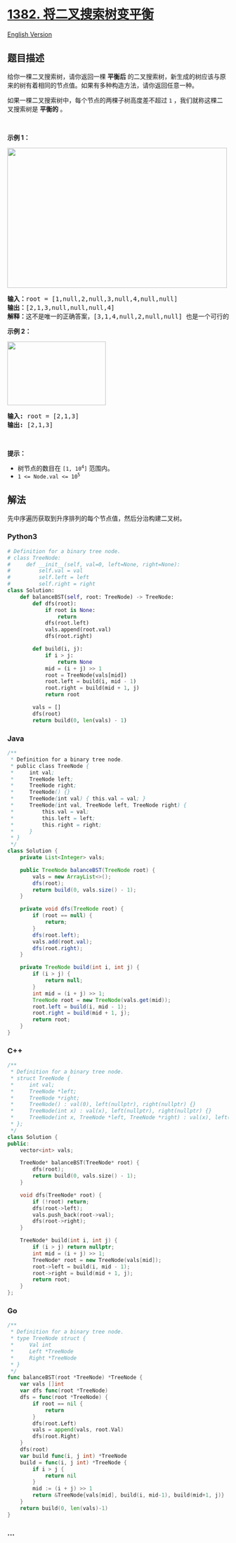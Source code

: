 # [1382. 将二叉搜索树变平衡](https://leetcode.cn/problems/balance-a-binary-search-tree)

[English Version](/solution/1300-1399/1382.Balance%20a%20Binary%20Search%20Tree/README_EN.md)

## 题目描述

<!-- 这里写题目描述 -->

<p>给你一棵二叉搜索树，请你返回一棵&nbsp;<strong>平衡后</strong>&nbsp;的二叉搜索树，新生成的树应该与原来的树有着相同的节点值。如果有多种构造方法，请你返回任意一种。</p>

<p>如果一棵二叉搜索树中，每个节点的两棵子树高度差不超过 <code>1</code> ，我们就称这棵二叉搜索树是&nbsp;<strong>平衡的</strong> 。</p>

<p>&nbsp;</p>

<p><strong>示例 1：</strong></p>

<p><img src="https://fastly.jsdelivr.net/gh/doocs/leetcode@main/solution/1300-1399/1382.Balance%20a%20Binary%20Search%20Tree/images/balance1-tree.jpg" style="height: 319px; width: 500px;" /></p>

<pre>
<strong>输入：</strong>root = [1,null,2,null,3,null,4,null,null]
<strong>输出：</strong>[2,1,3,null,null,null,4]
<strong>解释：</strong>这不是唯一的正确答案，[3,1,4,null,2,null,null] 也是一个可行的构造方案。
</pre>

<p><strong>示例 2：</strong></p>

<p><img src="https://fastly.jsdelivr.net/gh/doocs/leetcode@main/solution/1300-1399/1382.Balance%20a%20Binary%20Search%20Tree/images/balanced2-tree.jpg" style="height: 145px; width: 224px;" /></p>

<pre>
<strong>输入:</strong> root = [2,1,3]
<strong>输出:</strong> [2,1,3]
</pre>

<p>&nbsp;</p>

<p><strong>提示：</strong></p>

<ul>
	<li>树节点的数目在&nbsp;<code>[1, 10<sup>4</sup>]</code>&nbsp;范围内。</li>
	<li><code>1 &lt;= Node.val &lt;= 10<sup>5</sup></code></li>
</ul>

## 解法

<!-- 这里可写通用的实现逻辑 -->

先中序遍历获取到升序排列的每个节点值，然后分治构建二叉树。

<!-- tabs:start -->

### **Python3**

<!-- 这里可写当前语言的特殊实现逻辑 -->

```python
# Definition for a binary tree node.
# class TreeNode:
#     def __init__(self, val=0, left=None, right=None):
#         self.val = val
#         self.left = left
#         self.right = right
class Solution:
    def balanceBST(self, root: TreeNode) -> TreeNode:
        def dfs(root):
            if root is None:
                return
            dfs(root.left)
            vals.append(root.val)
            dfs(root.right)

        def build(i, j):
            if i > j:
                return None
            mid = (i + j) >> 1
            root = TreeNode(vals[mid])
            root.left = build(i, mid - 1)
            root.right = build(mid + 1, j)
            return root

        vals = []
        dfs(root)
        return build(0, len(vals) - 1)
```

### **Java**

<!-- 这里可写当前语言的特殊实现逻辑 -->

```java
/**
 * Definition for a binary tree node.
 * public class TreeNode {
 *     int val;
 *     TreeNode left;
 *     TreeNode right;
 *     TreeNode() {}
 *     TreeNode(int val) { this.val = val; }
 *     TreeNode(int val, TreeNode left, TreeNode right) {
 *         this.val = val;
 *         this.left = left;
 *         this.right = right;
 *     }
 * }
 */
class Solution {
    private List<Integer> vals;

    public TreeNode balanceBST(TreeNode root) {
        vals = new ArrayList<>();
        dfs(root);
        return build(0, vals.size() - 1);
    }

    private void dfs(TreeNode root) {
        if (root == null) {
            return;
        }
        dfs(root.left);
        vals.add(root.val);
        dfs(root.right);
    }

    private TreeNode build(int i, int j) {
        if (i > j) {
            return null;
        }
        int mid = (i + j) >> 1;
        TreeNode root = new TreeNode(vals.get(mid));
        root.left = build(i, mid - 1);
        root.right = build(mid + 1, j);
        return root;
    }
}
```

### **C++**

```cpp
/**
 * Definition for a binary tree node.
 * struct TreeNode {
 *     int val;
 *     TreeNode *left;
 *     TreeNode *right;
 *     TreeNode() : val(0), left(nullptr), right(nullptr) {}
 *     TreeNode(int x) : val(x), left(nullptr), right(nullptr) {}
 *     TreeNode(int x, TreeNode *left, TreeNode *right) : val(x), left(left), right(right) {}
 * };
 */
class Solution {
public:
    vector<int> vals;

    TreeNode* balanceBST(TreeNode* root) {
        dfs(root);
        return build(0, vals.size() - 1);
    }

    void dfs(TreeNode* root) {
        if (!root) return;
        dfs(root->left);
        vals.push_back(root->val);
        dfs(root->right);
    }

    TreeNode* build(int i, int j) {
        if (i > j) return nullptr;
        int mid = (i + j) >> 1;
        TreeNode* root = new TreeNode(vals[mid]);
        root->left = build(i, mid - 1);
        root->right = build(mid + 1, j);
        return root;
    }
};
```

### **Go**

```go
/**
 * Definition for a binary tree node.
 * type TreeNode struct {
 *     Val int
 *     Left *TreeNode
 *     Right *TreeNode
 * }
 */
func balanceBST(root *TreeNode) *TreeNode {
	var vals []int
	var dfs func(root *TreeNode)
	dfs = func(root *TreeNode) {
		if root == nil {
			return
		}
		dfs(root.Left)
		vals = append(vals, root.Val)
		dfs(root.Right)
	}
	dfs(root)
	var build func(i, j int) *TreeNode
	build = func(i, j int) *TreeNode {
		if i > j {
			return nil
		}
		mid := (i + j) >> 1
		return &TreeNode{vals[mid], build(i, mid-1), build(mid+1, j)}
	}
	return build(0, len(vals)-1)
}
```

### **...**

```

```

<!-- tabs:end -->
